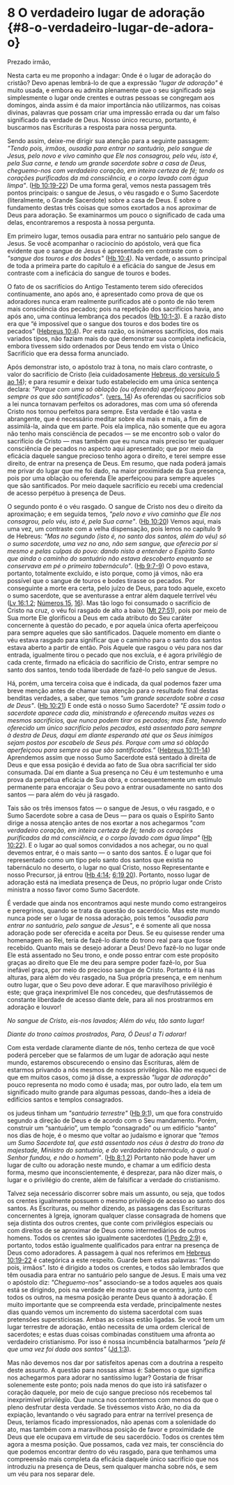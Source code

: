 # 8 O verdadeiro lugar de adoração {#8-o-verdadeiro-lugar-de-adora-o}

Prezado irmão,

Nesta carta eu me proponho a indagar: Onde é o lugar de adoração do cristão? Devo apenas lembrá-lo de que a expressão _&quot;lugar de adoração&quot;_ é muito usada, e embora eu admita plenamente que o seu significado seja simplesmente o lugar onde crentes e outras pessoas se congregam aos domingos, ainda assim é da maior importância não utilizarmos, nas coisas divinas, palavras que possam criar uma impressão errada ou dar um falso significado da verdade de Deus. Nosso único recurso, portanto, é buscarmos nas Escrituras a resposta para nossa pergunta.

Sendo assim, deixe-me dirigir sua atenção para a seguinte passagem: _&quot;Tendo pois, irmãos, ousadia para entrar no santuário, pelo sangue de Jesus, pelo novo e vivo caminho que Ele nos consagrou, pelo véu, isto é, pela Sua carne, e tendo um grande sacerdote sobre a casa de Deus, cheguemo-nos com verdadeiro coração, em inteira certeza de fé; tendo os corações purificados da má consciência, e o corpo lavado com água limpa&quot;_. ([Hb 10:19-22](http://bibliaonline.com.br/acf/hb/10/19-22)) De uma forma geral, vemos nesta passagem três pontos principais: o sangue de Jesus, o véu rasgado e o Sumo Sacerdote (literalmente, o Grande Sacerdote) sobre a casa de Deus. É sobre o fundamento destas três coisas que somos exortados a nos aproximar de Deus para adoração. Se examinarmos um pouco o significado de cada uma delas, encontraremos a resposta à nossa pergunta.

Em primeiro lugar, temos ousadia para entrar no santuário pelo sangue de Jesus. Se você acompanhar o raciocínio do apóstolo, verá que fica evidente que o sangue de Jesus é apresentado em contraste com o _&quot;sangue dos touros e dos bodes&quot;_ ([Hb 10:4](http://bibliaonline.com.br/acf/hb/10/4)). Na verdade, o assunto principal de toda a primeira parte do capítulo é a eficácia do sangue de Jesus em contraste com a ineficácia do sangue de touros e bodes.

O fato de os sacrifícios do Antigo Testamento terem sido oferecidos continuamente, ano após ano, é apresentado como prova de que os adoradores nunca eram realmente purificados até o ponto de não terem mais consciência dos pecados; pois na repetição dos sacrifícios havia, ano após ano, uma contínua lembrança dos pecados ([Hb 10:1-3](http://bibliaonline.com.br/acf/hb/10/1-3)). E a razão disto era que “é impossível que o sangue dos touros e dos bodes tire os pecados” ([Hebreus 10:4](http://bibliaonline.com.br/acf/hb/10/4)). Por esta razão, os inúmeros sacrifícios, dos mais variados tipos, não faziam mais do que demonstrar sua completa ineficácia, embora tivessem sido ordenados por Deus tendo em vista o Único Sacrifício que era dessa forma anunciado.

Após demonstrar isto, o apóstolo traz à tona, no mais claro contraste, o valor do sacrifício de Cristo (leia cuidadosamente [Hebreus, do versículo 5 ao 14](http://bibliaonline.com.br/acf/hb/10/5-14)); e para resumir e deixar tudo estabelecido em uma única sentença declara: _&quot;Porque com uma só oblação (ou oferenda) aperfeiçoou para sempre os que são santificados&quot;_. ([vers. 14](http://bibliaonline.com.br/acf/hb/10/14)) As oferendas ou sacrifícios sob a lei nunca tornavam perfeitos os adoradores, mas com uma só oferenda Cristo nos tornou perfeitos para sempre. Esta verdade é tão vasta e abrangente, que é necessário meditar sobre ela mais e mais, a fim de assimilá-la, ainda que em parte. Pois ela implica, não somente que eu agora não tenho mais consciência de pecados — se me encontro sob o valor do sacrifício de Cristo — mas também que eu nunca mais preciso ter qualquer consciência de pecados no aspecto aqui apresentado; que por meio da eficácia daquele sangue precioso tenho agora o direito, e terei sempre esse direito, de entrar na presença de Deus. Em resumo, que nada poderá jamais me privar do lugar que me foi dado, na maior proximidade da Sua presença, pois por uma oblação ou oferenda Ele aperfeiçoou para sempre aqueles que são santificados. Por meio daquele sacrifício eu recebi uma credencial de acesso perpétuo à presença de Deus.

O segundo ponto é o véu rasgado. O sangue de Cristo nos deu o direito da aproximação; e em seguida temos, _&quot;pelo novo e vivo caminho que Ele nos consagrou, pelo véu, isto é, pela Sua carne&quot;_. ([Hb 10:20](http://bibliaonline.com.br/acf/hb/10/20)) Vemos aqui, mais uma vez, um contraste com a velha dispensação, pois lemos no capítulo 9 de Hebreus: _&quot;Mas no segundo (isto é, no santo dos santos, além do véu) só o sumo sacerdote, uma vez no ano, não sem sangue, que oferecia por si mesmo e pelas culpas do povo: dando nisto a entender o Espírito Santo que ainda o caminho do santuário não estava descoberto enquanto se conservava em pé o primeiro tabernáculo&quot;_. ([Hb 9:7-9](http://bibliaonline.com.br/acf/hb/9/7-9)) O povo estava, portanto, totalmente excluído, e isto porque, como já vimos, não era possível que o sangue de touros e bodes tirasse os pecados. Por conseguinte a morte era certa, pelo juízo de Deus, para todo aquele, exceto o sumo sacerdote, que se aventurasse a entrar além daquele terrível véu ([Lv 16:1,2](http://bibliaonline.com.br/acf/lv/16/1,2); [Números 15](http://bibliaonline.com.br/acf/nm/15), [16](http://bibliaonline.com.br/acf/nm/16)). Mas tão logo foi consumado o sacrifício de Cristo na cruz, o véu foi rasgado de alto a baixo ([Mt 27:51](http://bibliaonline.com.br/acf/mt/27/51)), pois por meio de Sua morte Ele glorificou a Deus em cada atributo do Seu caráter concernente à questão do pecado, e por aquela única oferta aperfeiçoou para sempre aqueles que são santificados. Daquele momento em diante o véu estava rasgado para significar que o caminho para o santo dos santos estava aberto a partir de então. Pois Aquele que rasgou o véu para nos dar entrada, igualmente tirou o pecado que nos excluía, e é agora privilégio de cada crente, firmado na eficácia do sacrifício de Cristo, entrar sempre no santo dos santos, tendo toda liberdade de fazê-lo pelo sangue de Jesus.

Há, porém, uma terceira coisa que é indicada, da qual podemos fazer uma breve menção antes de chamar sua atenção para o resultado final destas benditas verdades, a saber, que temos _&quot;um grande sacerdote sobre a casa de Deus&quot;_. ([Hb 10:21](http://bibliaonline.com.br/acf/hb/10/21)) E onde está o nosso Sumo Sacerdote? _&quot;E assim todo o sacerdote aparece cada dia, ministrando e oferecendo muitas vezes os mesmos sacrifícios, que nunca podem tirar os pecados; mas Este, havendo oferecido um único sacrifício pelos pecados, está assentado para sempre à destra de Deus, daqui em diante esperando até que os Seus inimigos sejam postos por escabelo de Seus pés. Porque com uma só oblação aperfeiçoou para sempre os que são santificados.”_ ([Hebreus 10:11-14](http://bibliaonline.com.br/acf/hb/10/11-14)) Aprendemos assim que nosso Sumo Sacerdote está sentado à direita de Deus e que essa posição é devida ao fato de Sua obra sacrificial ter sido consumada. Daí em diante a Sua presença no Céu é um testemunho e uma prova da perpétua eficácia de Sua obra, e consequentemente um estímulo permanente para encorajar o Seu povo a entrar ousadamente no santo dos santos — para além do véu já rasgado.

Tais são os três imensos fatos — o sangue de Jesus, o véu rasgado, e o Sumo Sacerdote sobre a casa de Deus — para os quais o Espírito Santo dirige a nossa atenção antes de nos exortar a nos achegarmos _&quot;com verdadeiro coração, em inteira certeza de fé; tendo os corações purificados da má consciência, e o corpo lavado com água limpa&quot;_ ([Hb 10:22](http://bibliaonline.com.br/acf/hb/10/22)). E o lugar ao qual somos convidados a nos achegar, ou no qual devemos entrar, é o mais santo — o santo dos santos. É o lugar que foi representado como um tipo pelo santo dos santos que existia no tabernáculo no deserto, o lugar no qual Cristo, nosso Representante e nosso Precursor, já entrou ([Hb 4:14](http://bibliaonline.com.br/acf/hb/4/14); [6:19,20](http://bibliaonline.com.br/acf/hb/6/19,20)). Portanto, nosso lugar de adoração está na imediata presença de Deus, no próprio lugar onde Cristo ministra a nosso favor como Sumo Sacerdote.

É verdade que ainda nos encontramos aqui neste mundo como estrangeiros e peregrinos, quando se trata da questão do sacerdócio. Mas este mundo nunca pode ser o lugar de nossa adoração, pois temos _&quot;ousadia para entrar no santuário, pelo sangue de Jesus&quot;_, e é somente ali que nossa adoração pode ser oferecida e aceita por Deus. Se eu quisesse render uma homenagem ao Rei, teria de fazê-lo diante do trono real para que fosse recebido. Quanto mais se desejo adorar a Deus! Devo fazê-lo no lugar onde Ele está assentado no Seu trono, e onde posso entrar com este propósito graças ao direito que Ele me deu para sempre poder fazê-lo, por Sua inefável graça, por meio do precioso sangue de Cristo. Portanto é lá nas alturas, para além do véu rasgado, na Sua própria presença, e em nenhum outro lugar, que o Seu povo deve adorar. E que maravilhoso privilégio é este; que graça inexprimível Ele nos concedeu, que desfrutássemos de constante liberdade de acesso diante dele, para ali nos prostrarmos em adoração e louvor!

_No sangue de Cristo, eis-nos lavados; Além do véu, tão santo lugar!_

_Diante do trono caímos prostrados, Para, Ó Deus! a Ti adorar!_

Com esta verdade claramente diante de nós, tenho certeza de que você poderá perceber que se falarmos de um lugar de adoração aqui neste mundo, estaremos obscurecendo o ensino das Escrituras, além de estarmos privando a nós mesmos de nossos privilégios. Não me esqueci de que em muitos casos, como já disse, a expressão _&quot;lugar de adoração&quot;_ pouco representa no modo como é usada; mas, por outro lado, ela tem um significado muito grande para algumas pessoas, dando-lhes a ideia de edifícios santos e templos consagrados.

os judeus tinham um _&quot;santuário terrestre&quot;_ ([Hb 9:1](http://bibliaonline.com.br/acf/hb/9/1)), um que fora construído segundo a direção de Deus e de acordo com o Seu mandamento. Porém, construir um “santuário”, um templo “consagrado” ou um edifício “santo” nos dias de hoje, é o mesmo que voltar ao judaísmo e ignorar que _&quot;temos um Sumo Sacerdote tal, que está assentado nos céus à destra do trono da majestade, Ministro do santuário, e do verdadeiro tabernáculo, o qual o Senhor fundou, e não o homem”_. ([Hb 8:1,2](http://bibliaonline.com.br/acf/hb/8/1,2)) Portanto não pode haver um lugar de culto ou adoração neste mundo, e chamar a um edifício desta forma, mesmo que inconscientemente, é desprezar, para não dizer mais, o lugar e o privilégio do crente, além de falsificar a verdade do cristianismo.

Talvez seja necessário discorrer sobre mais um assunto, ou seja, que todos os crentes igualmente possuem o mesmo privilégio de acesso ao santo dos santos. As Escrituras, ou melhor dizendo, as passagens das Escrituras concernentes à Igreja, ignoram qualquer classe consagrada de homens que seja distinta dos outros crentes, que conte com privilégios especiais ou com direitos de se aproximar de Deus como intermediários de outros homens. Todos os crentes são igualmente sacerdotes ([1 Pedro 2:9](http://bibliaonline.com.br/acf/1pe/2/9)) e, portanto, todos estão igualmente qualificados para entrar na presença de Deus como adoradores. A passagem à qual nos referimos em [Hebreus 10:19-22](http://bibliaonline.com.br/acf/hb/10/19-22) é categórica a este respeito. Guarde bem estas palavras: “Tendo pois, irmãos”. Isto é dirigido a todos os crentes, e todos são lembrados que têm ousadia para entrar no santuário pelo sangue de Jesus. E mais uma vez o apóstolo diz: _&quot;Cheguemo-nos&quot;_ associando-se a todos aqueles aos quais está se dirigindo, pois na verdade ele mostra que se encontra, junto com todos os outros, na mesma posição perante Deus quanto à adoração. É muito importante que se compreenda esta verdade, principalmente nestes dias quando vemos um incremento do sistema sacerdotal com suas pretensões supersticiosas. Ambas as coisas estão ligadas. Se você tem um lugar terrestre de adoração, então necessita de uma ordem clerical de sacerdotes; e estas duas coisas combinadas constituem uma afronta ao verdadeiro cristianismo. Por isso é nossa incumbência batalharmos _&quot;pela fé que uma vez foi dada aos santos&quot;_ ([Jd 1:3](http://bibliaonline.com.br/acf/jd/1/3)).

Mas não devemos nos dar por satisfeitos apenas com a doutrina a respeito deste assunto. A questão para nossas almas é: Sabemos o que significa nos achegarmos para adorar no santíssimo lugar? Gostaria de frisar solenemente este ponto; pois nada menos do que isto irá satisfazer o coração daquele, por meio de cujo sangue precioso nós recebemos tal inexprimível privilégio. Que nunca nos contentemos com menos do que o pleno desfrutar desta verdade. Se tivéssemos visto Arão, no dia da expiação, levantando o véu sagrado para entrar na terrível presença de Deus, teríamos ficado impressionados, não apenas com a solenidade do ato, mas também com a maravilhosa posição de favor e proximidade de Deus que ele ocupava em virtude de seu sacerdócio. Todos os crentes têm agora a mesma posição. Que possamos, cada vez mais, ter consciência do que podemos encontrar dentro do véu rasgado, para que tenhamos uma compreensão mais completa da eficácia daquele único sacrifício que nos introduziu na presença de Deus, sem qualquer mancha sobre nós, e sem um véu para nos separar dele.